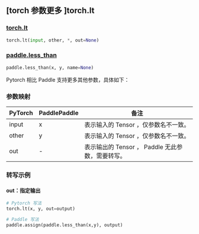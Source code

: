 ## [torch 参数更多 ]torch.lt

### [torch.lt](https://pytorch.org/docs/stable/generated/torch.lt.html#torch.lt)

```python
torch.lt(input, other, *, out=None)
```

### [paddle.less_than](https://www.paddlepaddle.org.cn/documentation/docs/zh/develop/api/paddle/less_than_cn.html)

```python
paddle.less_than(x, y, name=None)
```

Pytorch 相比 Paddle 支持更多其他参数，具体如下：
### 参数映射
| PyTorch       | PaddlePaddle | 备注                                                   |
| ------------- | ------------ | ------------------------------------------------------ |
| input         | x            | 表示输入的 Tensor ，仅参数名不一致。                     |
| other         | y            | 表示输入的 Tensor ，仅参数名不一致。                     |
| out           | -            | 表示输出的 Tensor ， Paddle 无此参数，需要转写。      |


### 转写示例
#### out：指定输出
```python
# Pytorch 写法
torch.lt(x, y, out=output)

# Paddle 写法
paddle.assign(paddle.less_than(x,y), output)
```

